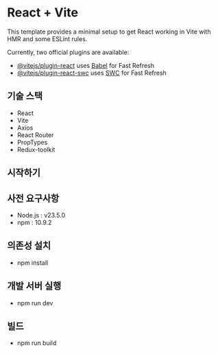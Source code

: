# React + Vite

This template provides a minimal setup to get React working in Vite with HMR and some ESLint rules.

Currently, two official plugins are available:

- [@vitejs/plugin-react](https://github.com/vitejs/vite-plugin-react/blob/main/packages/plugin-react/README.md) uses [Babel](https://babeljs.io/) for Fast Refresh
- [@vitejs/plugin-react-swc](https://github.com/vitejs/vite-plugin-react-swc) uses [SWC](https://swc.rs/) for Fast Refresh
## 기술 스택
- React
- Vite
- Axios
- React Router
- PropTypes
- Redux-toolkit

## 시작하기

## 사전 요구사항 
- Node.js : v23.5.0
- npm : 10.9.2

## 의존성 설치
- npm install

## 개발 서버 실행
- npm run dev

## 빌드
- npm run build